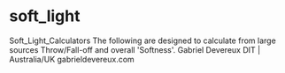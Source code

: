 # soft_light
Soft_Light_Calculators
The following are designed to calculate from large sources 
Throw/Fall-off and overall 'Softness'.
Gabriel Devereux
DIT | Australia/UK
gabrieldevereux.com
